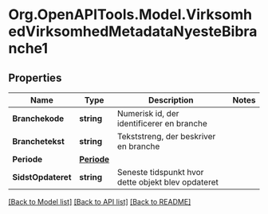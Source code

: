 # Org.OpenAPITools.Model.VirksomhedVirksomhedMetadataNyesteBibranche1

## Properties

Name | Type | Description | Notes
------------ | ------------- | ------------- | -------------
**Branchekode** | **string** | Numerisk id, der identificerer en branche  | 
**Branchetekst** | **string** | Tekststreng, der beskriver en branche  | 
**Periode** | [**Periode**](Periode.md) |  | 
**SidstOpdateret** | **string** | Seneste tidspunkt hvor dette objekt blev opdateret  | 

[[Back to Model list]](../README.md#documentation-for-models) [[Back to API list]](../README.md#documentation-for-api-endpoints) [[Back to README]](../README.md)

